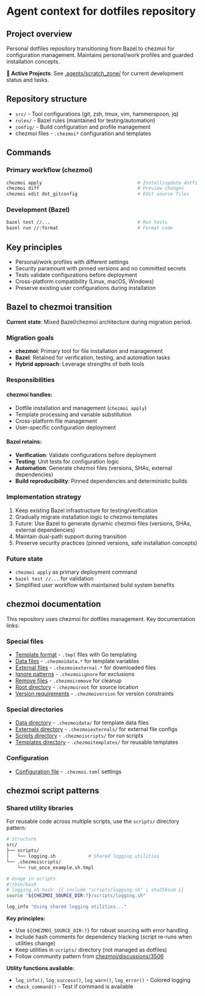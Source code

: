 # Agent context for dotfiles repository

## Project overview

Personal dotfiles repository transitioning from Bazel to chezmoi for configuration management. Maintains personal/work profiles and guarded installation concepts.

**🚧 Active Projects**: See [.agents/scratch_zone/](.agents/scratch_zone/) for current development status and tasks.

## Repository structure

- `src/` - Tool configurations (git, zsh, tmux, vim, hammerspoon, jq)
- `rules/` - Bazel rules (maintained for testing/automation)
- `config/` - Build configuration and profile management
- chezmoi files - `.chezmoi*` configuration and templates

## Commands

### Primary workflow (chezmoi)
```bash
chezmoi apply                                   # Install/update dotfiles
chezmoi diff                                    # Preview changes
chezmoi edit dot_gitconfig                      # Edit source files
```

### Development (Bazel)
```bash
bazel test //...                                # Run tests
bazel run //:format                             # Format code
```

## Key principles

- Personal/work profiles with different settings  
- Security paramount with pinned versions and no committed secrets
- Tests validate configurations before deployment
- Cross-platform compatibility (Linux, macOS, Windows)
- Preserve existing user configurations during installation

## Bazel to chezmoi transition

**Current state**: Mixed Bazel/chezmoi architecture during migration period.

### Migration goals
- **chezmoi**: Primary tool for file installation and management
- **Bazel**: Retained for verification, testing, and automation tasks
- **Hybrid approach**: Leverage strengths of both tools

### Responsibilities

#### chezmoi handles:
- Dotfile installation and management (`chezmoi apply`)
- Template processing and variable substitution
- Cross-platform file management
- User-specific configuration deployment

#### Bazel retains:
- **Verification**: Validate configurations before deployment
- **Testing**: Unit tests for configuration logic
- **Automation**: Generate chezmoi files (versions, SHAs, external dependencies)
- **Build reproducibility**: Pinned dependencies and deterministic builds

### Implementation strategy
1. Keep existing Bazel infrastructure for testing/verification
2. Gradually migrate installation logic to chezmoi templates
3. Future: Use Bazel to generate dynamic chezmoi files (versions, SHAs, external dependencies)
4. Maintain dual-path support during transition
5. Preserve security practices (pinned versions, safe installation concepts)

### Future state
- `chezmoi apply` as primary deployment command
- `bazel test //...` for validation
- Simplified user workflow with maintained build system benefits

## chezmoi documentation

This repository uses chezmoi for dotfiles management. Key documentation links:

### Special files
- [Template format](https://www.chezmoi.io/reference/special-files/chezmoi-format-tmpl/) - `.tmpl` files with Go templating
- [Data files](https://www.chezmoi.io/reference/special-files/chezmoidata-format/) - `.chezmoidata.*` for template variables
- [External files](https://www.chezmoi.io/reference/special-files/chezmoiexternal-format/) - `.chezmoiexternal.*` for downloaded files
- [Ignore patterns](https://www.chezmoi.io/reference/special-files/chezmoiignore/) - `.chezmoiignore` for exclusions
- [Remove files](https://www.chezmoi.io/reference/special-files/chezmoiremove/) - `.chezmoiremove` for cleanup
- [Root directory](https://www.chezmoi.io/reference/special-files/chezmoiroot/) - `.chezmoiroot` for source location
- [Version requirements](https://www.chezmoi.io/reference/special-files/chezmoiversion/) - `.chezmoiversion` for version constraints

### Special directories
- [Data directory](https://www.chezmoi.io/reference/special-directories/chezmoidata/) - `.chezmoidata/` for template data files
- [Externals directory](https://www.chezmoi.io/reference/special-directories/chezmoiexternals/) - `.chezmoiexternals/` for external file configs  
- [Scripts directory](https://www.chezmoi.io/reference/special-directories/chezmoiscripts/) - `.chezmoiscripts/` for run scripts
- [Templates directory](https://www.chezmoi.io/reference/special-directories/chezmoitemplates/) - `.chezmoitemplates/` for reusable templates

### Configuration
- [Configuration file](https://www.chezmoi.io/reference/configuration-file/) - `.chezmoi.toml` settings

## chezmoi script patterns

### Shared utility libraries

For reusable code across multiple scripts, use the `scripts/` directory pattern:

```bash
# Structure
src/
├── scripts/
│   └── logging.sh            # Shared logging utilities
└── .chezmoiscripts/
    └── run_once_example.sh.tmpl

# Usage in scripts
#!/bin/bash
# logging.sh hash: {{ include "scripts/logging.sh" | sha256sum }}
source "${CHEZMOI_SOURCE_DIR:?}/scripts/logging.sh"

log_info "Using shared logging utilities..."
```

**Key principles:**
- Use `${CHEZMOI_SOURCE_DIR:?}` for robust sourcing with error handling
- Include hash comments for dependency tracking (script re-runs when utilities change)  
- Keep utilities in `scripts/` directory (not managed as dotfiles)
- Follow community pattern from [chezmoi/discussions/3506](https://github.com/twpayne/chezmoi/discussions/3506)

**Utility functions available:**
- `log_info()`, `log_success()`, `log_warn()`, `log_error()` - Colored logging
- `check_command()` - Test if command is available
